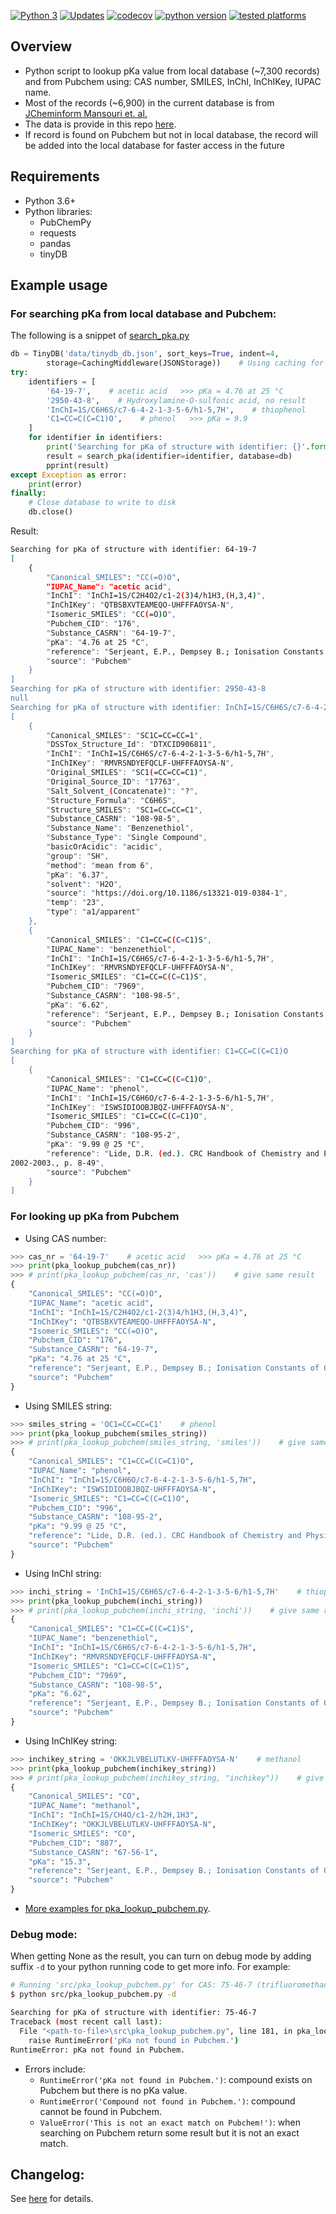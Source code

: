 [![Python 3](https://pyup.io/repos/github/khoivan88/pka_lookup/python-3-shield.svg)](https://pyup.io/repos/github/khoivan88/pka_lookup/)
[![Updates](https://pyup.io/repos/github/khoivan88/pka_lookup/shield.svg)](https://pyup.io/repos/github/khoivan88/pka_lookup/)
[![codecov](https://codecov.io/gh/khoivan88/pka_lookup/branch/master/graph/badge.svg)](https://codecov.io/gh/khoivan88/pka_lookup)
[![python version](https://img.shields.io/badge/python-v3.6%2B-blue)]()
[![tested platforms](https://img.shields.io/badge/tested%20platform-win%20%7C%20osx%20%7C%20ubuntu-lightgrey)]()


## Overview

- Python script to lookup pKa value from local database (~7,300 records) and from Pubchem using: CAS number, SMILES, InChI, InChIKey, IUPAC name.
- Most of the records (~6,900) in the current database is from [JCheminform Mansouri et. al.](https://jcheminf.biomedcentral.com/articles/10.1186/s13321-019-0384-1)
- The data is provide in this repo [here](src/data).
- If record is found on Pubchem but not in local database, the record will be added into the local database for faster access in the future

## Requirements

- Python 3.6+
- Python libraries:
  - PubChemPy
  - requests
  - pandas
  - tinyDB


## Example usage

### For searching pKa from local database and Pubchem:

The following is a snippet of [search_pka.py](src/search_pka.py)

```python
db = TinyDB('data/tinydb_db.json', sort_keys=True, indent=4, 
        storage=CachingMiddleware(JSONStorage))    # Using caching for faster performance 
try:
    identifiers = [
        '64-19-7',    # acetic acid   >>> pKa = 4.76 at 25 °C
        '2950-43-8',    # Hydroxylamine-O-sulfonic acid, no result     
        'InChI=1S/C6H6S/c7-6-4-2-1-3-5-6/h1-5,7H',    # thiophenol
        'C1=CC=C(C=C1)O',    # phenol   >>> pKa = 9.9
    ]
    for identifier in identifiers:
        print('Searching for pKa of structure with identifier: {}'.format(identifier))
        result = search_pka(identifier=identifier, database=db)
        pprint(result)
except Exception as error:
    print(error)
finally:
    # Close database to write to disk
    db.close()
```

Result:

```bash
Searching for pKa of structure with identifier: 64-19-7
[
    {
        "Canonical_SMILES": "CC(=O)O",
        "IUPAC_Name": "acetic acid",
        "InChI": "InChI=1S/C2H4O2/c1-2(3)4/h1H3,(H,3,4)",
        "InChIKey": "QTBSBXVTEAMEQO-UHFFFAOYSA-N",
        "Isomeric_SMILES": "CC(=O)O",
        "Pubchem_CID": "176",
        "Substance_CASRN": "64-19-7",
        "pKa": "4.76 at 25 °C",
        "reference": "Serjeant, E.P., Dempsey B.; Ionisation Constants of Organic  Acids in Aqueous Solution. International Union of Pure and  Applied Chemistry (IUPAC). IUPAC Chemical Data Series No.  23, 1979. New York, New York: Pergamon Press, Inc., p. 989",
        "source": "Pubchem"
    }
]
Searching for pKa of structure with identifier: 2950-43-8
null
Searching for pKa of structure with identifier: InChI=1S/C6H6S/c7-6-4-2-1-3-5-6/h1-5,7H
[
    {
        "Canonical_SMILES": "SC1C=CC=CC=1",
        "DSSTox_Structure_Id": "DTXCID906811",
        "InChI": "InChI=1S/C6H6S/c7-6-4-2-1-3-5-6/h1-5,7H",   
        "InChIKey": "RMVRSNDYEFQCLF-UHFFFAOYSA-N",
        "Original_SMILES": "SC1(=CC=CC=C1)",
        "Original_Source_ID": "17763",
        "Salt_Solvent_(Concatenate)": "?",
        "Structure_Formula": "C6H6S",
        "Structure_SMILES": "SC1=CC=CC=C1",
        "Substance_CASRN": "108-98-5",
        "Substance_Name": "Benzenethiol",
        "Substance_Type": "Single Compound",
        "basicOrAcidic": "acidic",
        "group": "SH",
        "method": "mean from 6",
        "pKa": "6.37",
        "solvent": "H2O",
        "source": "https://doi.org/10.1186/s13321-019-0384-1",
        "temp": "23",
        "type": "a1/apparent"
    },
    {
        "Canonical_SMILES": "C1=CC=C(C=C1)S",
        "IUPAC_Name": "benzenethiol",
        "InChI": "InChI=1S/C6H6S/c7-6-4-2-1-3-5-6/h1-5,7H",
        "InChIKey": "RMVRSNDYEFQCLF-UHFFFAOYSA-N",
        "Isomeric_SMILES": "C1=CC=C(C=C1)S",
        "Pubchem_CID": "7969",
        "Substance_CASRN": "108-98-5",
        "pKa": "6.62",
        "reference": "Serjeant, E.P., Dempsey B.; Ionisation Constants of Organic  Acids in Aqueous Solution. International Union of Pure and  Applied Chemistry (IUPAC). IUPAC Chemical Data Series No.  23, 1979. New York, New York: Pergamon Press, Inc., p. 165",
        "source": "Pubchem"
    }
]
Searching for pKa of structure with identifier: C1=CC=C(C=C1)O
[
    {
        "Canonical_SMILES": "C1=CC=C(C=C1)O",
        "IUPAC_Name": "phenol",
        "InChI": "InChI=1S/C6H6O/c7-6-4-2-1-3-5-6/h1-5,7H",
        "InChIKey": "ISWSIDIOOBJBQZ-UHFFFAOYSA-N",
        "Isomeric_SMILES": "C1=CC=C(C=C1)O",
        "Pubchem_CID": "996",
        "Substance_CASRN": "108-95-2",
        "pKa": "9.99 @ 25 °C",
        "reference": "Lide, D.R. (ed.). CRC Handbook of Chemistry and Physics. 83rd ed. Boca Raton, Fl: CRC Press Inc., 
2002-2003., p. 8-49",
        "source": "Pubchem"
    }
]
```


### For looking up pKa from Pubchem

- Using CAS number:

```python
>>> cas_nr = '64-19-7'    # acetic acid   >>> pKa = 4.76 at 25 °C
>>> print(pka_lookup_pubchem(cas_nr))    
>>> # print(pka_lookup_pubchem(cas_nr, 'cas'))    # give same result
{
    "Canonical_SMILES": "CC(=O)O",
    "IUPAC_Name": "acetic acid",
    "InChI": "InChI=1S/C2H4O2/c1-2(3)4/h1H3,(H,3,4)",
    "InChIKey": "QTBSBXVTEAMEQO-UHFFFAOYSA-N",
    "Isomeric_SMILES": "CC(=O)O",
    "Pubchem_CID": "176",
    "Substance_CASRN": "64-19-7",
    "pKa": "4.76 at 25 °C",
    "reference": "Serjeant, E.P., Dempsey B.; Ionisation Constants of Organic  Acids in Aqueous Solution. International Union of Pure and  Applied Chemistry (IUPAC). IUPAC Chemical Data Series No.  23, 1979. New York, New York: Pergamon Press, Inc., p. 989",
    "source": "Pubchem"
}
```

- Using SMILES string:

```python
>>> smiles_string = 'OC1=CC=CC=C1'    # phenol
>>> print(pka_lookup_pubchem(smiles_string))
>>> # print(pka_lookup_pubchem(smiles_string, 'smiles'))    # give same result
{
    "Canonical_SMILES": "C1=CC=C(C=C1)O",
    "IUPAC_Name": "phenol",
    "InChI": "InChI=1S/C6H6O/c7-6-4-2-1-3-5-6/h1-5,7H",
    "InChIKey": "ISWSIDIOOBJBQZ-UHFFFAOYSA-N",
    "Isomeric_SMILES": "C1=CC=C(C=C1)O",
    "Pubchem_CID": "996",
    "Substance_CASRN": "108-95-2",
    "pKa": "9.99 @ 25 °C",
    "reference": "Lide, D.R. (ed.). CRC Handbook of Chemistry and Physics. 83rd ed. Boca Raton, Fl: CRC Press Inc., 2002-2003., p. 8-49",
    "source": "Pubchem"
}
```

- Using InChI string:

```python
>>> inchi_string = 'InChI=1S/C6H6S/c7-6-4-2-1-3-5-6/h1-5,7H'    # thiophenol
>>> print(pka_lookup_pubchem(inchi_string))
>>> # print(pka_lookup_pubchem(inchi_string, 'inchi'))    # give same result
{
    "Canonical_SMILES": "C1=CC=C(C=C1)S",
    "IUPAC_Name": "benzenethiol",
    "InChI": "InChI=1S/C6H6S/c7-6-4-2-1-3-5-6/h1-5,7H",
    "InChIKey": "RMVRSNDYEFQCLF-UHFFFAOYSA-N",
    "Isomeric_SMILES": "C1=CC=C(C=C1)S",
    "Pubchem_CID": "7969",
    "Substance_CASRN": "108-98-5",
    "pKa": "6.62",
    "reference": "Serjeant, E.P., Dempsey B.; Ionisation Constants of Organic  Acids in Aqueous Solution. International Union of Pure and  Applied Chemistry (IUPAC). IUPAC Chemical Data Series No.  23, 1979. New York, New York: Pergamon Press, Inc., p. 165",
    "source": "Pubchem"
}
```

- Using InChIKey string:

```python
>>> inchikey_string = 'OKKJLVBELUTLKV-UHFFFAOYSA-N'    # methanol
>>> print(pka_lookup_pubchem(inchikey_string))
>>> # print(pka_lookup_pubchem(inchikey_string, "inchikey"))    # give same result
{
    "Canonical_SMILES": "CO",
    "IUPAC_Name": "methanol",
    "InChI": "InChI=1S/CH4O/c1-2/h2H,1H3",
    "InChIKey": "OKKJLVBELUTLKV-UHFFFAOYSA-N",
    "Isomeric_SMILES": "CO",
    "Pubchem_CID": "887",
    "Substance_CASRN": "67-56-1",
    "pKa": "15.3",
    "reference": "Serjeant, E.P., Dempsey B.; Ionisation Constants of Organic  Acids in Aqueous Solution. International Union of Pure and  Applied Chemistry (IUPAC). IUPAC Chemical Data Series No.  23, 1979. New York, New York: Pergamon Press, Inc., p. 989",
    "source": "Pubchem"
}
```

- [More examples for pka_lookup_pubchem.py](examples/using_pka_lookup_pubchem.ipynb).

### Debug mode:
When getting None as the result, you can turn on debug mode by adding suffix `-d` to your python running code to get more info. For example:
```bash
# Running 'src/pka_lookup_pubchem.py' for CAS: 75-46-7 (trifluoromethane)
$ python src/pka_lookup_pubchem.py -d

Searching for pKa of structure with identifier: 75-46-7
Traceback (most recent call last):
  File "<path-to-file>\src\pka_lookup_pubchem.py", line 181, in pka_lookup_pubchem
    raise RuntimeError('pKa not found in Pubchem.')
RuntimeError: pKa not found in Pubchem.
```

- Errors include:
  - `RuntimeError('pKa not found in Pubchem.')`: compound exists on Pubchem but there is no pKa value.
  - `RuntimeError('Compound not found in Pubchem.')`: compound cannot be found in Pubchem.
  - `ValueError('This is not an exact match on Pubchem!')`: when searching on Pubchem return some result but it is not an exact match.


## Changelog:

See [here](VERSION.md) for details.
